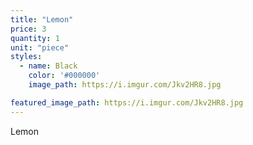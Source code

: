 ```yaml
---
title: "Lemon"
price: 3
quantity: 1
unit: "piece"
styles:
  - name: Black
    color: '#000000'
    image_path: https://i.imgur.com/Jkv2HR8.jpg

featured_image_path: https://i.imgur.com/Jkv2HR8.jpg
---
```

<p>Lemon</p>